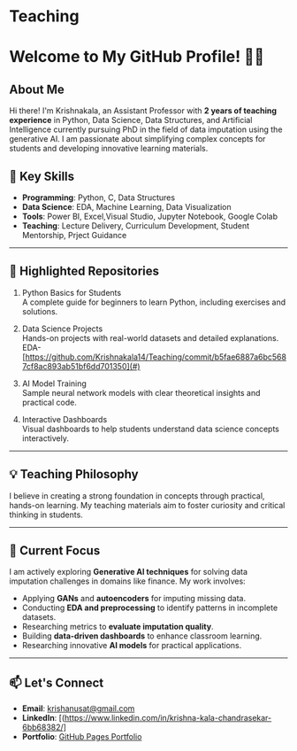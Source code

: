 # Teaching

# Welcome to My GitHub Profile! 👩‍🏫  

## About Me  
Hi there! I'm Krishnakala, an Assistant Professor with **2 years of teaching experience** in Python, Data Science, Data Structures, and Artificial Intelligence currently pursuing PhD in the field of data imputation using the generative AI. I am passionate about simplifying complex concepts for students and developing innovative learning materials.  

## 🔑 Key Skills  
- **Programming**: Python, C, Data Structures  
- **Data Science**: EDA, Machine Learning, Data Visualization  
- **Tools**: Power BI, Excel,Visual Studio, Jupyter Notebook, Google Colab  
- **Teaching**: Lecture Delivery, Curriculum Development, Student Mentorship, Prject Guidance  

---

## 📂 Highlighted Repositories  
1. Python Basics for Students  
   A complete guide for beginners to learn Python, including exercises and solutions.  
   
2. Data Science Projects  
   Hands-on projects with real-world datasets and detailed explanations.
   EDA-[https://github.com/Krishnakala14/Teaching/commit/b5fae6887a6bc5687cf8ac893ab51bf6dd701350](#)  

4. AI Model Training  
   Sample neural network models with clear theoretical insights and practical code.  

5. Interactive Dashboards  
   Visual dashboards to help students understand data science concepts interactively.  

---

## 💡 Teaching Philosophy  
I believe in creating a strong foundation in concepts through practical, hands-on learning. My teaching materials aim to foster curiosity and critical thinking in students.  

---

## 🌟 Current Focus  
I am actively exploring **Generative AI techniques** for solving data imputation challenges in domains like finance. 
My work involves:  
- Applying **GANs** and **autoencoders** for imputing missing data.  
- Conducting **EDA and preprocessing** to identify patterns in incomplete datasets.  
- Researching metrics to **evaluate imputation quality**.  
- Building **data-driven dashboards** to enhance classroom learning.  
- Researching innovative **AI models** for practical applications.  

---

## 📫 Let's Connect  
- **Email**: krishanusat@gmail.com  
- **LinkedIn**: [(https://www.linkedin.com/in/krishna-kala-chandrasekar-6bb68382/]  
- **Portfolio**: [GitHub Pages Portfolio](#)  
